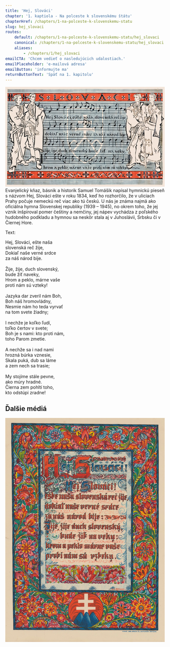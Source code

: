 ```yaml
---
title: 'Hej, Slováci'
chapter: '1. kaptiola - Na polceste k slovenskému štátu'
chapterHref: /chapters/1-na-polceste-k-slovenskemu-statu
slug: hej_slovaci
routes:
    default: /chapters/1-na-polceste-k-slovenskemu-statu/hej_slovaci
    canonical: /chapters/1-na-polceste-k-slovenskemu-statu/hej_slovaci
    aliases:
        - /chapters/1/hej_slovaci
emailCTA: 'Chcem vedieť o nasledujúcich udalostiach.'
emailPlaceholder: 'e-mailová adresa'
emailButton: 'informujte ma'
returnButtonText: 'Späť na 1. kapitolu'
---
```


[![Martin Benka: Slováci. 1940 – 1943. Návrh na plagát. SNM - Múzeum v Martine](SVK_TMP.125.jpeg)](http://www.webumenia.sk/dielo/SVK:TMP.125?collection=82)
<span class="drop-cap">E</span>vanjelický kňaz, básnik a historik Samuel Tomášik napísal hymnickú pieseň s názvom Hej, Slováci ešte v roku 1834, keď ho rozhorčilo, že v uliciach Prahy počuje nemeckú reč viac ako tú českú. U nás je známa najmä ako oficiálna hymna Slovenskej republiky (1939 – 1945), no okrem toho, že jej vznik inšpiroval pomer češtiny a nemčiny, jej nápev vychádza z poľského hudobného podkladu a hymnou sa neskôr stala aj v Juhoslávii, Srbsku či v Čiernej Hore.

Text:
<p>Hej, Slováci, ešte naša<br>
slovenská reč žije,<br>
Dokiaľ naše verné srdce<br>
za náš národ bije.<br>
<br>
Žije, žije, duch slovenský,<br>
bude žiť naveky,<br>
Hrom a peklo, márne vaše<br>
proti nám sú vzteky!<br>
<br>
Jazyka dar zveril nám Boh,<br>
Boh náš hromovládny,<br>
Nesmie nám ho teda vyrvať<br>
na tom svete žiadny;<br>
<br>
I nechže je koľko ľudí,<br>
toľko čertov v svete;<br>
Boh je s nami: kto proti nám,<br>
toho Parom zmetie.<br>
<br>
A nechže sa i nad nami<br>
hrozná búrka vznesie,<br>
Skala puká, dub sa láme<br>
a zem nech sa trasie;<br>
<br>
My stojíme stále pevne,<br>
ako múry hradné.<br>
Čierna zem pohltí toho,<br>
kto odstúpi zradne!</p>

## Ďalšie médiá
[![Štefan Leonard Kostelníček. Hej Slováci. 1939 – 1945. Dekoratívny obraz. SNM – HM](Kostelnicek--Hej_Slovaci-dekorativny_obraz--SNG--HMSNM_14.jpg)](http://www.webumenia.sk/dielo/SVK:TMP.118)